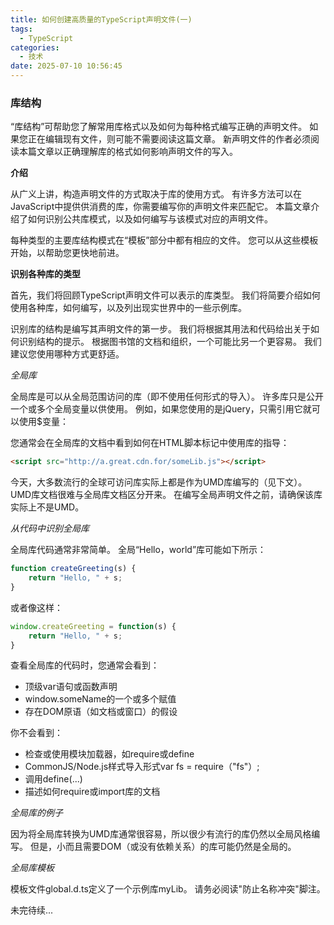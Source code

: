 ```yaml
---
title: 如何创建高质量的TypeScript声明文件(一)
tags:
  - TypeScript
categories:
  - 技术
date: 2025-07-10 10:56:45
---
```


### 库结构

“库结构”可帮助您了解常用库格式以及如何为每种格式编写正确的声明文件。 如果您正在编辑现有文件，则可能不需要阅读这篇文章。 新声明文件的作者必须阅读本篇文章以正确理解库的格式如何影响声明文件的写入。

**介绍**

从广义上讲，构造声明文件的方式取决于库的使用方式。 有许多方法可以在JavaScript中提供供消费的库，你需要编写你的声明文件来匹配它。 本篇文章介绍了如何识别公共库模式，以及如何编写与该模式对应的声明文件。

每种类型的主要库结构模式在“模板”部分中都有相应的文件。 您可以从这些模板开始，以帮助您更快地前进。

**识别各种库的类型**

首先，我们将回顾TypeScript声明文件可以表示的库类型。 我们将简要介绍如何使用各种库，如何编写，以及列出现实世界中的一些示例库。

识别库的结构是编写其声明文件的第一步。 我们将根据其用法和代码给出关于如何识别结构的提示。 根据图书馆的文档和组织，一个可能比另一个更容易。 我们建议您使用哪种方式更舒适。

*全局库*

全局库是可以从全局范围访问的库（即不使用任何形式的导入）。 许多库只是公开一个或多个全局变量以供使用。 例如，如果您使用的是jQuery，只需引用它就可以使用$变量：

您通常会在全局库的文档中看到如何在HTML脚本标记中使用库的指导：

```html
<script src="http://a.great.cdn.for/someLib.js"></script>
```

今天，大多数流行的全球可访问库实际上都是作为UMD库编写的（见下文）。 UMD库文档很难与全局库文档区分开来。 在编写全局声明文件之前，请确保该库实际上不是UMD。

*从代码中识别全局库*

全局库代码通常非常简单。 全局“Hello，world”库可能如下所示：

```ts
function createGreeting(s) {
    return "Hello, " + s;
}
```

或者像这样：

```ts
window.createGreeting = function(s) {
    return "Hello, " + s;
}
```

查看全局库的代码时，您通常会看到：

* 顶级var语句或函数声明
* window.someName的一个或多个赋值
* 存在DOM原语（如文档或窗口）的假设

你不会看到：

* 检查或使用模块加载器，如require或define
* CommonJS/Node.js样式导入形式var fs = require（"fs"）;
* 调用define(...)
* 描述如何require或import库的文档

*全局库的例子*

因为将全局库转换为UMD库通常很容易，所以很少有流行的库仍然以全局风格编写。 但是，小而且需要DOM（或没有依赖关系）的库可能仍然是全局的。

*全局库模板*

模板文件global.d.ts定义了一个示例库myLib。 请务必阅读"防止名称冲突"脚注。

未完待续...
